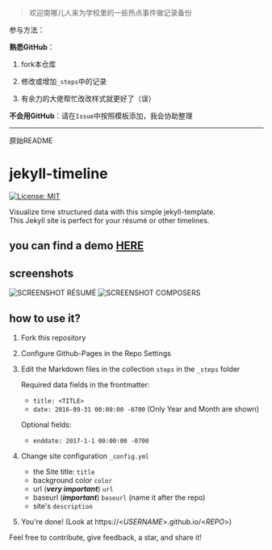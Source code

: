 
> 欢迎南哪儿人来为学校里的一些热点事件做记录备份

参与方法：

**熟悉GitHub**：

1. fork本仓库

2. 修改或增加`_steps`中的记录

3. 有余力的大佬帮忙改改样式就更好了（误）

**不会用GitHub**：请在`Issue`中按照模板添加，我会协助整理



-------
原始README

# jekyll-timeline
[![License: MIT](https://img.shields.io/badge/License-MIT-yellow.svg)](https://opensource.org/licenses/MIT)


Visualize time structured data with this simple jekyll-template.  
This Jekyll site is perfect for your résumé or other timelines.
## you can find a demo [HERE](https://lukas-h.github.io/jekyll-timeline/)
## screenshots
![SCREENSHOT RÉSUMÉ](screenshot.png)
![SCREENSHOT COMPOSERS](screenshot2.png)

## how to use it?
1. Fork this repository
2. Configure Github-Pages in the Repo Settings
3. Edit the Markdown files in the collection `steps` in the `_steps` folder  
    
    Required data fields in the frontmatter:
    
    - `title: <TITLE>`
    - `date: 2016-09-31 00:00:00 -0700` (Only Year and Month are shown)

    Optional fields:

    - `enddate: 2017-1-1 00:00:00 -0700`
4. Change site configuration `_config.yml`

    - the Site title: `title`
    - background color `color`
    - url (***very important***) `url`
    - baseurl (***important***) `baseurl` (name it after the repo)
    - site's `description`
5. You're done! (Look at https://<*USERNAME*>.github.io/<*REPO*>)

Feel free to contribute, give feedback, a star, and share it!
